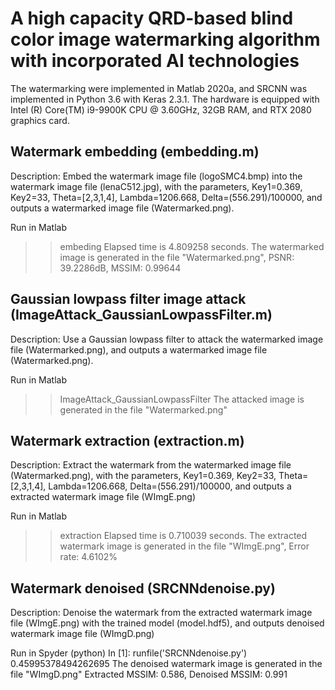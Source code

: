 #  A high capacity QRD-based blind color image watermarking algorithm with incorporated AI technologies

The watermarking were implemented in Matlab 2020a, and SRCNN was implemented in Python 3.6 with Keras 2.3.1. The hardware is equipped with Intel (R) Core(TM) i9-9900K CPU @ 3.60GHz, 32GB RAM, and RTX 2080 graphics card.

## Watermark embedding (embedding.m)
Description: Embed the watermark image file (logoSMC4.bmp) into the watermark image file (lenaC512.jpg), with the parameters, Key1=0.369, Key2=33, Theta=[2,3,1,4], Lambda=1206.668, Delta=(556.291)/100000, and outputs a watermarked image file (Watermarked.png).

Run in Matlab
>> embeding
Elapsed time is 4.809258 seconds.
The watermarked image is generated in the file "Watermarked.png", PSNR: 39.2286dB, MSSIM: 0.99644


## Gaussian lowpass filter image attack (ImageAttack_GaussianLowpassFilter.m)
Description: Use a Gaussian lowpass filter to attack the watermarked image file (Watermarked.png), and outputs a watermarked image file (Watermarked.png).

Run in Matlab
>> ImageAttack_GaussianLowpassFilter
The attacked image is generated in the file "Watermarked.png"


## Watermark extraction (extraction.m)
Description: Extract the watermark from the watermarked image file (Watermarked.png), with the parameters, Key1=0.369, Key2=33, Theta=[2,3,1,4], Lambda=1206.668, Delta=(556.291)/100000, and outputs a extracted watermark image file (WImgE.png)

Run in Matlab
>> extraction
Elapsed time is 0.710039 seconds.
The extracted watermark image is generated in the file "WImgE.png", Error rate: 4.6102%


## Watermark denoised (SRCNNdenoise.py)
Description: Denoise the watermark from the extracted watermark image file (WImgE.png) with the trained model (model.hdf5), and outputs denoised watermark image file (WImgD.png)

Run in Spyder (python)
In [1]: runfile('SRCNNdenoise.py')
0.45995378494262695
The denoised watermark image is generated in the file "WImgD.png"
Extracted MSSIM: 0.586, Denoised  MSSIM: 0.991



